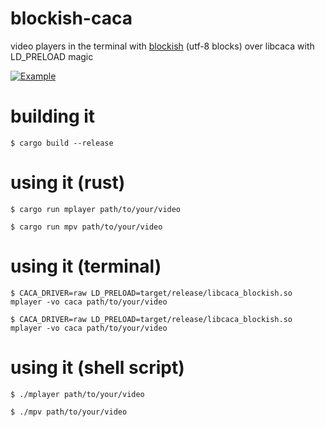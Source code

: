 # blockish-caca

video players in the terminal with [blockish](https://github.com/yazgoo/blockish) (utf-8 blocks) over libcaca with LD_PRELOAD magic

[![Example](images/sintel.gif)](https://www.youtube.com/watch?v=HminM4V40iI)

# building it

```shell
$ cargo build --release
```

# using it (rust)

```shell
$ cargo run mplayer path/to/your/video
```

```shell
$ cargo run mpv path/to/your/video
```

# using it (terminal)

```shell
$ CACA_DRIVER=raw LD_PRELOAD=target/release/libcaca_blockish.so mplayer -vo caca path/to/your/video
```

```shell
$ CACA_DRIVER=raw LD_PRELOAD=target/release/libcaca_blockish.so mplayer -vo caca path/to/your/video
```

# using it (shell script)

```shell
$ ./mplayer path/to/your/video
```

```shell
$ ./mpv path/to/your/video
```
